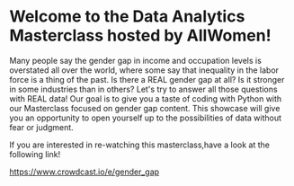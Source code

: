 # Welcome to the Data Analytics Masterclass hosted by AllWomen!


Many people say the gender gap in income and occupation levels is overstated all over the world, where some say that inequality in the labor force is a thing of the past. Is there a REAL gender gap at all? Is it stronger in some industries than in others? Let's try to answer all those questions with REAL data! Our goal is to give you a taste of coding with Python with our  Masterclass focused on gender gap content. This showcase will give you an opportunity to open yourself up to the possibilities of data without fear or judgment.


If you are interested in re-watching this masterclass,have a look at the following link!

https://www.crowdcast.io/e/gender_gap
